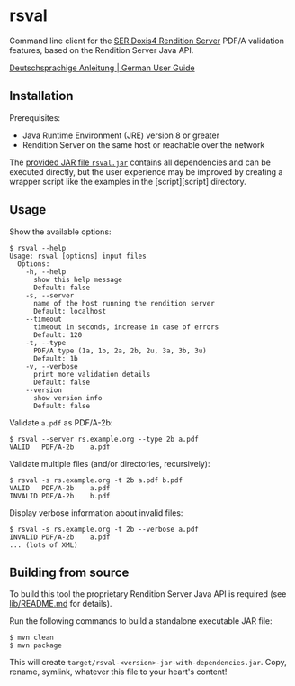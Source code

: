 # rsval

Command line client for the [SER Doxis4 Rendition Server][rs] PDF/A validation
features, based on the Rendition Server Java API.

[Deutschsprachige Anleitung | German User Guide](HOWTO.de.md)

## Installation

Prerequisites:

* Java Runtime Environment (JRE) version 8 or greater
* Rendition Server on the same host or reachable over the network

The [provided JAR file `rsval.jar`][releases] contains all dependencies and can
be executed directly, but the user experience may be improved by creating a
wrapper script like the examples in the [script][script] directory.

[releases]: http://example.org/TODO

## Usage

Show the available options:

~~~console
$ rsval --help
Usage: rsval [options] input files
  Options:
    -h, --help
      show this help message
      Default: false
    -s, --server
      name of the host running the rendition server
      Default: localhost
    --timeout
      timeout in seconds, increase in case of errors
      Default: 120
    -t, --type
      PDF/A type (1a, 1b, 2a, 2b, 2u, 3a, 3b, 3u)
      Default: 1b
    -v, --verbose
      print more validation details
      Default: false
    --version
      show version info
      Default: false
~~~

Validate `a.pdf` as PDF/A-2b:

~~~console
$ rsval --server rs.example.org --type 2b a.pdf
VALID   PDF/A-2b    a.pdf
~~~

Validate multiple files (and/or directories, recursively):

~~~console
$ rsval -s rs.example.org -t 2b a.pdf b.pdf
VALID   PDF/A-2b    a.pdf
INVALID PDF/A-2b    b.pdf
~~~

Display verbose information about invalid files:

~~~console
$ rsval -s rs.example.org -t 2b --verbose a.pdf
INVALID PDF/A-2b    a.pdf
... (lots of XML)
~~~

## Building from source

To build this tool the proprietary Rendition Server Java API is required (see
[lib/README.md](lib/README.md) for details).

Run the following commands to build a standalone executable JAR file:

    $ mvn clean
    $ mvn package

This will create `target/rsval-<version>-jar-with-dependencies.jar`. Copy,
rename, symlink, whatever this file to your heart's content!

[rs]: https://web.archive.org/web/20181122130019/http://www.ser-solutions.com/media-library/overview/medien/server-side-format-conversion-doxis4-rendition-server.html

